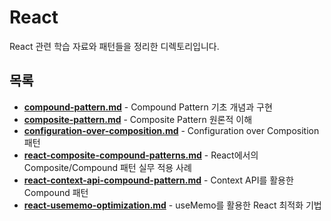 # React

React 관련 학습 자료와 패턴들을 정리한 디렉토리입니다.

## 목록
- **[compound-pattern.md](./patterns/compound-pattern.md)** - Compound Pattern 기초 개념과 구현
- **[composite-pattern.md](./patterns/composite-pattern.md)** - Composite Pattern 원론적 이해
- **[configuration-over-composition.md](./patterns/configuration-over-composition.md)** - Configuration over Composition 패턴
- **[react-composite-compound-patterns.md](./patterns/react-composite-compound-patterns.md)** - React에서의 Composite/Compound 패턴 실무 적용 사례
- **[react-context-api-compound-pattern.md](./patterns/react-context-api-compound-pattern.md)** - Context API를 활용한 Compound 패턴
- **[react-usememo-optimization.md](./optimization/react-usememo-optimization.md)** - useMemo를 활용한 React 최적화 기법
